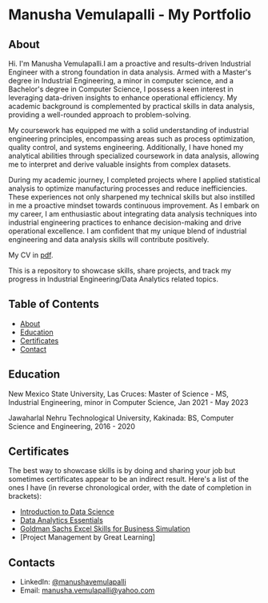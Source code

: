 # Manusha Vemulapalli - My Portfolio
## About
Hi. I'm Manusha Vemulapalli.I am a proactive and results-driven Industrial Engineer with a strong foundation in data analysis. Armed with a Master's degree in Industrial Engineering, a minor in computer science, and a Bachelor's degree in Computer Science, I possess a keen interest in leveraging data-driven insights to enhance operational efficiency. My academic background is complemented by practical skills in data analysis, providing a well-rounded approach to problem-solving.

My coursework has equipped me with a solid understanding of industrial engineering principles, encompassing areas such as process optimization, quality control, and systems engineering. Additionally, I have honed my analytical abilities through specialized coursework in data analysis, allowing me to interpret and derive valuable insights from complex datasets.

During my academic journey, I completed projects where I applied statistical analysis to optimize manufacturing processes and reduce inefficiencies. These experiences not only sharpened my technical skills but also instilled in me a proactive mindset towards continuous improvement. As I embark on my career, I am enthusiastic about integrating data analysis techniques into industrial engineering practices to enhance decision-making and drive operational excellence. I am confident that my unique blend of industrial engineering and data analysis skills will contribute positively.

My CV in [pdf](https://github.com/Manusha-Vemulapalli/Industrial-Engineer-Portfolio/blob/main/Manusha_CV.pdf).

This is a repository to showcase skills, share projects, and track my progress in Industrial Engineering/Data Analytics related topics.

## Table of Contents
- [About](https://github.com/Manusha-Vemulapalli/Data-Analyst-Portfolio/edit/main/README.md#about)
- [Education](https://github.com/Manusha-Vemulapalli/Data-Analyst-Portfolio/edit/main/README.md#Education)
- [Certificates](https://github.com/Manusha-Vemulapalli/Data-Analyst-Portfolio/edit/main/README.md#Certificates)
- [Contact](https://github.com/Manusha-Vemulapalli/Data-Analyst-Portfolio/edit/main/README.md#Contact)
  
## Education
New Mexico State University, Las Cruces: 
Master of Science - MS, Industrial Engineering, minor in Computer Science,
Jan 2021 - May 2023

Jawaharlal Nehru Technological University, Kakinada:
BS, Computer Science and Engineering,
2016 - 2020

## Certificates
The best way to showcase skills is by doing and sharing your job but sometimes certificates appear to be an indirect result. Here's a list of the ones I have (in reverse chronological order, with the date of completion in brackets):
- [Introduction to Data Science](https://www.credly.com/badges/2959c009-ea5f-4340-9a4b-1a7d45ce8a1d/linked_in_profile)
- [Data Analytics Essentials](https://www.credly.com/badges/6ac4e082-825b-42ee-9205-2237dec74aaa/linked_in_profile)
- [Goldman Sachs Excel Skills for Business Simulation](https://forage-uploads-prod.s3.amazonaws.com/completion-certificates/Goldman%20Sachs/eLeZHcwX7CqLhhps7_Goldman%20Sachs_xzxEwG3LKEXKpD7xX_1704500152303_completion_certificate.pdf)
- [Project Management by Great Learning]
## Contacts
- LinkedIn: [@manushavemulapalli](https://www.linkedin.com/in/manusha-vemulapalli-950b73223/) 
- Email: manusha.vemulapalli@yahoo.com
